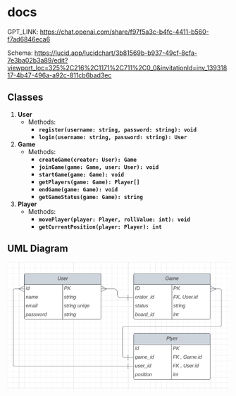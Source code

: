 # docs

GPT_LINK: <https://chat.openai.com/share/f97f5a3c-b4fc-4411-b560-f7ad6846eca6>

Schema: <https://lucid.app/lucidchart/3b81569b-b937-49cf-8cfa-7e3ba02b3a89/edit?viewport_loc=325%2C216%2C1171%2C711%2C0_0&invitationId=inv_13931817-4b47-496a-a92c-811cb6bad3ec>

## Classes

1. **User**
    - Methods:
        - **`register(username: string, password: string): void`**
        - **`login(username: string, password: string): User`**
2. **Game**
    - Methods:
        - **`createGame(creator: User): Game`**
        - **`joinGame(game: Game, user: User): void`**
        - **`startGame(game: Game): void`**
        - **`getPlayers(game: Game): Player[]`**
        - **`endGame(game: Game): void`**
        - **`getGameStatus(game: Game): string`**
3. **Player**
    - Methods:
        - **`movePlayer(player: Player, rollValue: int): void`**
        - **`getCurrentPosition(player: Player): int`**

## UML Diagram

![Alt text](image.png)
